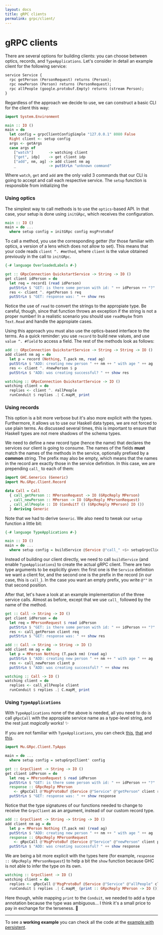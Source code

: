 ```yaml
---
layout: docs
title: gRPC clients
permalink: grpc/client/
---
```


# gRPC clients

There are several options for building clients: you can choose between optics, records, and `TypeApplications`. Let's consider in detail an example client for the following service:

```protobuf
service Service {
  rpc getPerson (PersonRequest) returns (Person);
  rpc newPerson (Person) returns (PersonRequest);
  rpc allPeople (google.protobuf.Empty) returns (stream Person);
}
```

Regardless of the approach we decide to use, we can construct a basic CLI for the client this way:

```haskell
import System.Environment

main :: IO ()
main = do
  let config = grpcClientConfigSimple "127.0.0.1" 8080 False
  Right client <- setup config
  args <- getArgs
  case args of
    ["watch"]       -> watching client
    ["get", idp]    -> get client idp
    ["add", nm, ag] -> add client nm ag
    _               -> putStrLn "unknown command"
```

Where `watch`, `get` and `add` are the only valid 3 commands that our CLI is going to accept and call each respective service. The `setup` function is responsible from initializing the

### Using optics

The simplest way to call methods is to use the `optics`-based API. In that case, your setup is done using `initGRpc`, which receives the configuration.

```haskell
main :: IO ()
main = do ...
  where setup config = initGRpc config msgProtoBuf
```

To call a method, you use the corresponding getter (for those familiar with optics, a version of a lens which does not allow to set). This means that your code reads `client ^. #method`, where `client` is the value obtained previously in the call to `initGRpc`.

```haskell
{-# language OverloadedLabels #-}

get :: GRpcConnection QuickstartService -> String -> IO ()
get client idPerson = do
  let req = record1 (read idPerson)
  putStrLn $ "GET: is there some person with id: " ++ idPerson ++ "?"
  res <- client ^. #getPerson $ req
  putStrLn $ "GET: response was: " ++ show res
```

Notice the use of `read` to convert the strings to the appropiate type. Be careful, though, since that function throws an exception if the string is not a proper number! In a realistic scenario you should use `readMaybe` from `Text.Read` and handle the appropiate cases.

Using this approach you must also use the optics-based interface to the terms. As a quick reminder: you use `record` to build new values, and use `value ^. #field` to access a field. The rest of the methods look as follows:

```haskell
add :: GRpcConnection QuickstartService -> String -> String -> IO ()
add client nm ag = do
  let p = record (Nothing, T.pack nm, read ag)
  putStrLn $ "ADD: creating new person " ++ nm ++ " with age " ++ ag
  res <- client ^. #newPerson $ p
  putStrLn $ "ADD: was creating successful? " ++ show res

watching :: GRpcConnection QuickstartService -> IO ()
watching client = do
  replies <- client ^. #allPeople
  runConduit $ replies .| C.mapM_ print
```

### Using records

This option is a bit more verbose but it's also more explicit with the types. Furthermore, it allows us to use our Haskell data types, we are not forced to use plain terms. As discussed several times, this is important to ensure that Haskell types are not mere shadows of the schema types.

We need to define a new record type (hence the name) that declares the services our client is going to consume. The names of the fields **must** match the names of the methods in the service, optionally prefixed by a **common** string. The prefix may also be empty, which means that the names in the record are exactly those in the service definition. In this case, we are prepending `call_` to each of them:

```haskell
import GHC.Generics (Generic)
import Mu.GRpc.Client.Record

data Call = Call
  { call_getPerson :: MPersonRequest -> IO (GRpcReply MPerson)
  , call_newPerson :: MPerson -> IO (GRpcReply MPersonRequest)
  , call_allPeople :: IO (ConduitT () (GRpcReply MPerson) IO ())
  } deriving Generic
```

Note that we had to derive `Generic`. We also need to tweak our `setup` function a little bit:

```haskell
{-# language TypeApplications #-}

main :: IO ()
main = do ...
  where setup config = buildService @Service @"call_" <$> setupGrpcClient' config
```

Instead of building our client directly, we need to call `buildService` (and enable `TypeApplications`) to create the actual gRPC client. There are two type arguments to be explicitly given: the first one is the `Service` definition we want a client for, and the second one is the prefix in the record (in our case, this is `call_`). In the case you want an empty prefix, you write `@""` in that second position.

After that, let's have a look at an example implementation of the three service calls. Almost as before, except that we use `call_` followed by the name of the method.

```haskell
get :: Call -> String -> IO ()
get client idPerson = do
  let req = MPersonRequest $ read idPerson
  putStrLn $ "GET: is there some person with id: " ++ idPerson ++ "?"
  res <- call_getPerson client req
  putStrLn $ "GET: response was: " ++ show res

add :: Call -> String -> String -> IO ()
add client nm ag = do
  let p = MPerson Nothing (T.pack nm) (read ag)
  putStrLn $ "ADD: creating new person " ++ nm ++ " with age " ++ ag
  res <- call_newPerson client p
  putStrLn $ "ADD: was creating successful? " ++ show res

watching :: Call -> IO ()
watching client = do
  replies <- call_allPeople client
  runConduit $ replies .| C.mapM_ print
```

### Using `TypeApplications`

With `TypeApplications` none of the above is needed, all you need to do is call `gRpcCall` with the appropiate service name as a type-level string, and the rest just _magically_ works! ✨

If you are not familiar with `TypeApplications`, you can check [this](https://www.reddit.com/r/haskell/comments/6ufnmr/scrap_your_proxy_arguments_with_typeapplications/), [that](https://blog.sumtypeofway.com/posts/fluent-polymorphism-type-applications.html) and [this](https://kseo.github.io/posts/2017-01-08-visible-type-application-ghc8.html).


```haskell
import Mu.GRpc.Client.TyApps

main = do ...
  where setup config = setupGrpcClient' config

get :: GrpcClient -> String -> IO ()
get client idPerson = do
  let req = MPersonRequest $ read idPerson
  putStrLn $ "GET: is there some person with id: " ++ idPerson ++ "?"
  response :: GRpcReply MPerson
    <- gRpcCall @'MsgProtoBuf @Service @"Service" @"getPerson" client req
  putStrLn $ "GET: response was: " ++ show response
```

Notice that the type signatures of our functions needed to change to receive the `GrpcClient` as an argument, instead of our custom record type.

```haskell
add :: GrpcClient -> String -> String -> IO ()
add client nm ag = do
  let p = MPerson Nothing (T.pack nm) (read ag)
  putStrLn $ "ADD: creating new person " ++ nm ++ " with age " ++ ag
  response :: GRpcReply MPersonRequest
    <- gRpcCall @'MsgProtoBuf @Service @"Service" @"newPerson" client p
  putStrLn $ "ADD: was creating successful? " ++ show response
```

We are being a bit more explicit with the types here (for example, `response :: GRpcReply MPersonRequest`) to help a bit the `show` function because GHC is not able to infer the type on its own.

```haskell
watching :: GrpcClient -> IO ()
watching client = do
  replies <- gRpcCall @'MsgProtoBuf @Service @"Service" @"allPeople" client
  runConduit $ replies .| C.mapM_ (print :: GRpcReply MPerson -> IO ())
```

Here though, while mapping `print` to the `Conduit`, we needed to add a type annotation because the type was ambiguous... I think it's a small price to pay in exchange for the terseness. 🤑

---

To see a **working example** you can check all the code at the [example with persistent](https://github.com/higherkindness/mu-haskell/tree/master/examples/with-persistent).
